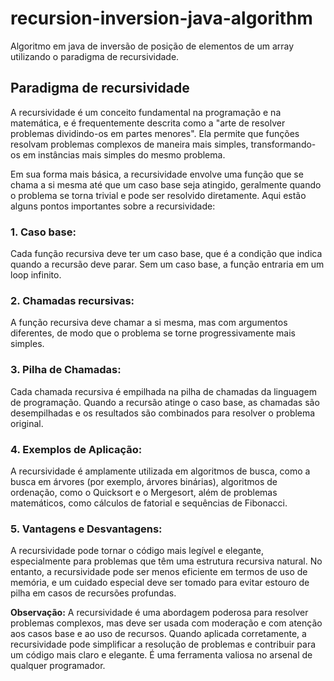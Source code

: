 # recursion-inversion-java-algorithm
Algoritmo em java de inversão de posição de elementos de um array utilizando o paradigma de recursividade.

## Paradigma de recursividade
A recursividade é um conceito fundamental na programação e na matemática, e é frequentemente descrita como a "arte de resolver problemas dividindo-os em partes menores". Ela permite que funções resolvam problemas complexos de maneira mais simples, transformando-os em instâncias mais simples do mesmo problema.

Em sua forma mais básica, a recursividade envolve uma função que se chama a si mesma até que um caso base seja atingido, geralmente quando o problema se torna trivial e pode ser resolvido diretamente. Aqui estão alguns pontos importantes sobre a recursividade:

### 1. Caso base:
Cada função recursiva deve ter um caso base, que é a condição que indica quando a recursão deve parar. Sem um caso base, a função entraria em um loop infinito.

### 2. Chamadas recursivas:
A função recursiva deve chamar a si mesma, mas com argumentos diferentes, de modo que o problema se torne progressivamente mais simples.

### 3. Pilha de Chamadas:
Cada chamada recursiva é empilhada na pilha de chamadas da linguagem de programação. Quando a recursão atinge o caso base, as chamadas são desempilhadas e os resultados são combinados para resolver o problema original.

### 4. Exemplos de Aplicação:
A recursividade é amplamente utilizada em algoritmos de busca, como a busca em árvores (por exemplo, árvores binárias), algoritmos de ordenação, como o Quicksort e o Mergesort, além de problemas matemáticos, como cálculos de fatorial e sequências de Fibonacci.

### 5. Vantagens e Desvantagens:
A recursividade pode tornar o código mais legível e elegante, especialmente para problemas que têm uma estrutura recursiva natural. No entanto, a recursividade pode ser menos eficiente em termos de uso de memória, e um cuidado especial deve ser tomado para evitar estouro de pilha em casos de recursões profundas.

**Observação:** A recursividade é uma abordagem poderosa para resolver problemas complexos, mas deve ser usada com moderação e com atenção aos casos base e ao uso de recursos. Quando aplicada corretamente, a recursividade pode simplificar a resolução de problemas e contribuir para um código mais claro e elegante. É uma ferramenta valiosa no arsenal de qualquer programador.
